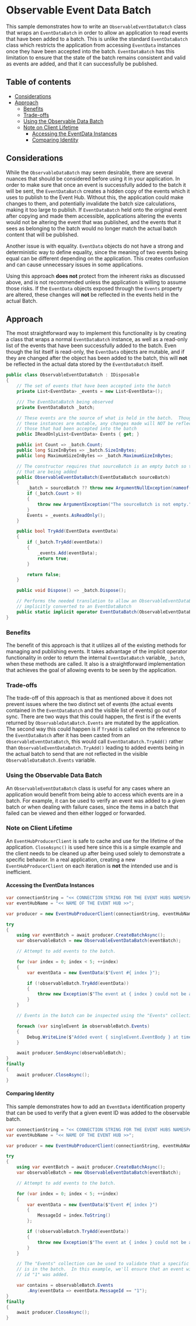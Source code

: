# Observable Event Data Batch

This sample demonstrates how to write an `ObservableEventDataBatch` class that wraps an `EventDataBatch` in order to allow an application to read events that have been added to a batch. This is unlike the standard `EventDataBatch` class which restricts the application from accessing `EventData` instances once they have been accepted into the batch. `EventDataBatch` has this limitation to ensure that the state of the batch remains consistent and valid as events are added, and that it can successfully be published.

## Table of contents

- [Considerations](#considerations)
- [Approach](#approach)
    - [Benefits](#benefits)
    - [Trade-offs](#trade-offs)
    - [Using the Observable Data Batch](#using-the-observable-data-batch)
    - [Note on Client Lifetime](#note-on-client-lifetime)
        - [Accessing the EventData Instances](#accessing-the-eventdata-instances)
        - [Comparing Identity](#comparing-identity)

## Considerations

While the `ObservableDataBatch` may seem desirable, there are several nuances that should be considered before using it in your application. In order to make sure that once an event is successfully added to the batch it will be sent, the `EventDataBatch` creates a hidden copy of the events which it uses to publish to the Event Hub. Without this, the application could make changes to them, and potentially invalidate the batch size calculations,  making it too large to publish. If `EventDataBatch` held onto the original event after copying and made them accessible, applications altering the events would not be altering the event that was published, and the events that it sees as belonging to the batch would no longer match the actual batch content that will be published. 

Another issue is with equality. `EventData` objects do not have a strong and deterministic way to define equality, since the meaning of two events being equal can be different depending on the application. This creates confusion and can cause unnecessary issues in some applications.

Using this approach **does not** protect from the inherent risks as discussed above, and is not recommended unless the application is willing to assume those risks. If the `EventData` objects exposed through the `Events` property are altered, these changes will **not** be reflected in the events held in the actual Batch. 

## Approach

The most straightforward way to implement this functionality is by creating a class that wraps a normal `EventDataBatch` instance, as well as a read-only list of the events that have been successfully added to the batch. Even though the list itself is read-only, the `EventData` objects are mutable, and if they are changed after the object has been added to the batch, this will **not** be reflected in the actual data stored by the `EventDataBatch` itself. 

```C# Snippet:Sample09_ObservableEventBatch
public class ObservableEventDataBatch : IDisposable
{
    // The set of events that have been accepted into the batch
    private List<EventData> _events = new List<EventData>();

    /// The EventDataBatch being observed
    private EventDataBatch _batch;

    // These events are the source of what is held in the batch.  Though
    // these instances are mutable, any changes made will NOT be reflected to
    // those that had been accepted into the batch
    public IReadOnlyList<EventData> Events { get; }

    public int Count => _batch.Count;
    public long SizeInBytes => _batch.SizeInBytes;
    public long MaximumSizeInBytes => _batch.MaximumSizeInBytes;

    // The constructor requires that sourceBatch is an empty batch so that it can track the events
    // that are being added
    public ObservableEventDataBatch(EventDataBatch sourceBatch)
    {
        _batch = sourceBatch ?? throw new ArgumentNullException(nameof(sourceBatch));
        if (_batch.Count > 0)
        {
            throw new ArgumentException("The sourceBatch is not empty.", nameof(sourceBatch));
        }
        Events = _events.AsReadOnly();
    }

    public bool TryAdd(EventData eventData)
    {
        if (_batch.TryAdd(eventData))
        {
            _events.Add(eventData);
            return true;
        }

        return false;
    }

    public void Dispose() => _batch.Dispose();

    // Performs the needed translation to allow an ObservableEventDataBatch to be
    // implicitly converted to an EventDataBatch
    public static implicit operator EventDataBatch(ObservableEventDataBatch observable) => observable._batch;
}
```

### Benefits

The benefit of this approach is that it utilizes all of the existing methods for managing and publishing events. It takes advantage of the implicit operator functionality in order to return the internal `EventDataBatch` variable, `_batch`, when these methods are called. It also is a straightforward implementation that achieves the goal of allowing events to be seen by the application.

### Trade-offs

The trade-off of this approach is that as mentioned above it does not prevent issues where the two distinct set of events (the actual events contained in the `EventDataBatch` and the visible list of events) go out of sync. There are two ways that this could happen, the first is if the events returned by `ObservableDataBatch.Events` are mutated by the application. The second way this could happen is if `TryAdd` is called on the reference to the `EventDataBatch` after it has been casted from an `ObservableEventDataBatch`, this would call `EventDataBatch.TryAdd()` rather than `ObservableEventDataBatch.TryAdd()` leading to added events being in the actual batch to send that are not reflected in the visible `ObservableDataBatch.Events` variable.

### Using the Observable Data Batch

An `ObservableEventDataBatch` class is useful for any cases where an application would benefit from being able to access which events are in a batch. For example, it can be used to verify an event was added to a given batch or when dealing with failure cases, since the items in a batch that failed can be viewed and then either logged or forwarded. 

### Note on Client Lifetime

An `EventHubProducerClient` is safe to cache and use for the lifetime of the application. `CloseAsync()` is used here since this is a simple example and the client needs to be cleaned up after being used solely to demonstrate a specific behavior. In a real application, creating a new `EventHubProducerClient` on each iteration is **not** the intended use and is inefficient.  

#### Accessing the EventData Instances

```C# Snippet:Sample09_AccessingEventData
var connectionString = "<< CONNECTION STRING FOR THE EVENT HUBS NAMESPACE >>";
var eventHubName = "<< NAME OF THE EVENT HUB >>";

var producer = new EventHubProducerClient(connectionString, eventHubName);

try
{
    using var eventBatch = await producer.CreateBatchAsync();
    var observableBatch = new ObservableEventDataBatch(eventBatch);

    // Attempt to add events to the batch.

    for (var index = 0; index < 5; ++index)
    {
        var eventData = new EventData($"Event #{ index }");

        if (!observableBatch.TryAdd(eventData))
        {
            throw new Exception($"The event at { index } could not be added.");
        }
    }

    // Events in the batch can be inspected using the "Events" collection.

    foreach (var singleEvent in observableBatch.Events)
    {
        Debug.WriteLine($"Added event { singleEvent.EventBody } at time { singleEvent.EnqueuedTime }");
    }

    await producer.SendAsync(observableBatch);
}
finally
{
    await producer.CloseAsync();
}
```

#### Comparing Identity

This sample demonstrates how to add an `EventData` identification property that can be used to verify that a given event ID was added to the observable batch. 

```C# Snippet:Sample09_CheckingBatch
var connectionString = "<< CONNECTION STRING FOR THE EVENT HUBS NAMESPACE >>";
var eventHubName = "<< NAME OF THE EVENT HUB >>";

var producer = new EventHubProducerClient(connectionString, eventHubName);

try
{
    using var eventBatch = await producer.CreateBatchAsync();
    var observableBatch = new ObservableEventDataBatch(eventBatch);

    // Attempt to add events to the batch.

    for (var index = 0; index < 5; ++index)
    {
        var eventData = new EventData($"Event #{ index }")
        {
            MessageId = index.ToString()
        };

        if (!observableBatch.TryAdd(eventData))
        {
            throw new Exception($"The event at { index } could not be added.");
        }
    }

    // The "Events" collection can be used to validate that a specific event
    // is in the batch.  In this example, we'll ensure that an event with
    // id "1" was added.

    var contains = observableBatch.Events
        .Any(eventData => eventData.MessageId == "1");
}
finally
{
    await producer.CloseAsync();
}
```
